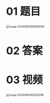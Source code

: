 # 01 题目

<img src="https://cvp.oss-cn-shanghai.aliyuncs.com/202409041608154.png" alt="image-20240904160805094" style="zoom:50%;" />



# 02 答案





# 03 视频

<img src="https://cvp.oss-cn-shanghai.aliyuncs.com/202409041635624.png" alt="image-20240904163510298" style="zoom:50%;" />